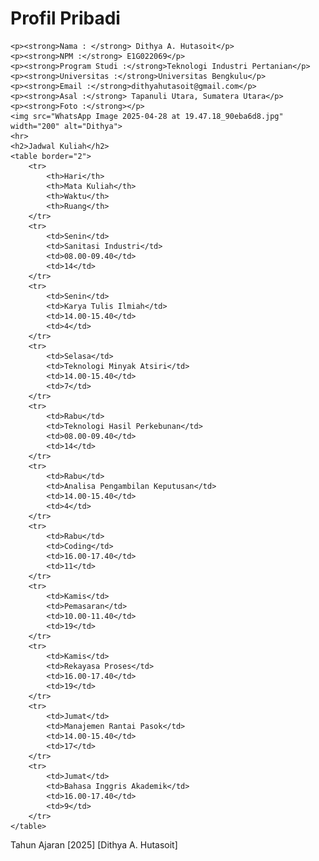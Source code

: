 <!DOCTYPE html>
<html lang="en">
<head>
    <meta charset="UTF-8">
    <meta name="viewport" content="width=device-width, initial-scale=1.0">
    <title>Document</title>
</head>
<body>
    <h1>Profil Pribadi</h1>

    <p><strong>Nama : </strong> Dithya A. Hutasoit</p>
    <p><strong>NPM :</strong> E1G022069</p>
    <p><strong>Program Studi :</strong>Teknologi Industri Pertanian</p>
    <p><strong>Universitas :</strong>Universitas Bengkulu</p>
    <p><strong>Email :</strong>dithyahutasoit@gmail.com</p>
    <p><strong>Asal :</strong> Tapanuli Utara, Sumatera Utara</p>
    <p><strong>Foto :</strong></p>
    <img src="WhatsApp Image 2025-04-28 at 19.47.18_90eba6d8.jpg" width="200" alt="Dithya">
    <hr>
    <h2>Jadwal Kuliah</h2>
    <table border="2">
        <tr>
            <th>Hari</th>
            <th>Mata Kuliah</th>
            <th>Waktu</th>
            <th>Ruang</th>
        </tr>
        <tr>
            <td>Senin</td>
            <td>Sanitasi Industri</td>
            <td>08.00-09.40</td>
            <td>14</td>
        </tr>
        <tr>
            <td>Senin</td>
            <td>Karya Tulis Ilmiah</td>
            <td>14.00-15.40</td>
            <td>4</td>
        </tr>
        <tr>
            <td>Selasa</td>
            <td>Teknologi Minyak Atsiri</td>
            <td>14.00-15.40</td>
            <td>7</td>
        </tr>
        <tr>
            <td>Rabu</td>
            <td>Teknologi Hasil Perkebunan</td>
            <td>08.00-09.40</td>
            <td>14</td>
        </tr>
        <tr>
            <td>Rabu</td>
            <td>Analisa Pengambilan Keputusan</td>
            <td>14.00-15.40</td>
            <td>4</td>
        </tr>
        <tr>
            <td>Rabu</td>
            <td>Coding</td>
            <td>16.00-17.40</td>
            <td>11</td>
        </tr>
        <tr>
            <td>Kamis</td>
            <td>Pemasaran</td>
            <td>10.00-11.40</td>
            <td>19</td>
        </tr>
        <tr>
            <td>Kamis</td>
            <td>Rekayasa Proses</td>
            <td>16.00-17.40</td>
            <td>19</td>
        </tr>
        <tr>
            <td>Jumat</td>
            <td>Manajemen Rantai Pasok</td>
            <td>14.00-15.40</td>
            <td>17</td>
        </tr>
        <tr>
            <td>Jumat</td>
            <td>Bahasa Inggris Akademik</td>
            <td>16.00-17.40</td>
            <td>9</td>
        </tr>
    </table>
</section>
<footer>
    <p>Tahun Ajaran [2025] [Dithya A. Hutasoit]</p>
</footer>
</body>
</html>   
</body>
</html>
